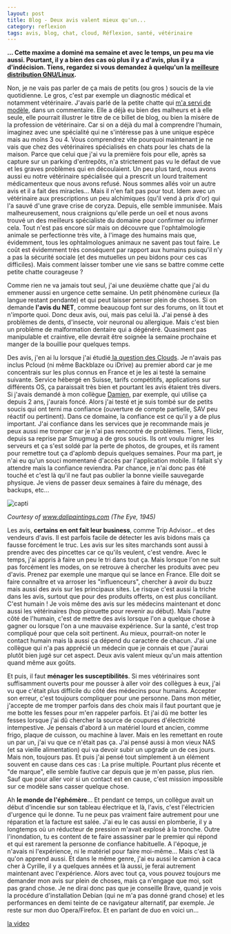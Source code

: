 ```yaml
---
layout: post
title: Blog - Deux avis valent mieux qu'un...
category: reflexion
tags: avis, blog, chat, cloud, Réflexion, santé, vétérinaire
---
```

**... Cette maxime a dominé ma semaine et avec le temps, un peu ma vie aussi. Pourtant, il y a bien des cas où plus il y a d'avis, plus il y a d'indécision. Tiens, regardez si vous demandez à quelqu'un la <a href="https://cheziceman.wordpress.com/2017/04/28/gnulinux-la-meilleure-distribution/">meilleure distribution GNU/Linux</a>.**

Non, je ne vais pas parler de ça mais de petits (ou gros ) soucis de la vie quotidienne. Le gros, c'est par exemple un diagnostic médical et notamment vétérinaire. J'avais parlé de la petite chatte qui <a href="https://cheziceman.wordpress.com/2018/05/07/dessin-le-chat-ours/">m'a servi de modèle</a>, dans un commentaire. Elle a déjà eu bien des malheurs et à elle seule, elle pourrait illustrer le titre de ce billet de blog, ou bien la misère de la profession de vétérinaire. Car si on a déjà du mal à comprendre l'humain, imaginez avec une spécialité qui ne s'intéresse pas à une unique espèce mais au moins 3 ou 4. Vous comprendrez vite pourquoi maintenant je ne vais que chez des vétérinaires spécialisés en chats pour les chats de la maison. Parce que celui que j'ai vu la première fois pour elle, après sa capture sur un parking d'entrepôts, n'a strictement pas vu le défaut de vue et les graves problèmes qui en découlaient. Un peu plus tard, nous avons aussi eu notre vétérinaire spécialisée qui a prescrit un lourd traitement médicamenteux que nous avons refusé. Nous sommes allés voir un autre avis et il a fait des miracles... Mais il n'en fait pas pour tout. Idem avec un vétérinaire aux prescriptions un peu alchimiques (qu'il vend à prix d'or) qui l'a sauvé d'une grave crise de coryza. Depuis, elle semble immunisée. Mais malheureusement, nous craignions qu'elle perde un oeil et nous avons trouvé un des meilleurs spécialiste du domaine pour confirmer ou infirmer cela. Tout n'est pas encore sûr mais on découvre que l'ophtalmologie animale se perfectionne très vite, à l'image des humains mais que, évidemment, tous les ophtalmologues animaux ne savent pas tout faire. Le coût est évidemment très conséquent par rapport aux humains puisqu'il n'y a pas la sécurité sociale (et des mutuelles un peu bidons pour ces cas difficiles). Mais comment laisser tomber une vie sans se battre comme cette petite chatte courageuse ?

Comme rien ne va jamais tout seul, j'ai une deuxième chatte que j'ai du emmener aussi en urgence cette semaine. Un petit phénomène curieux (la langue restant pendante) et qui peut laisser penser plein de choses. Si on demande **l'avis du NET**, comme beaucoup font sur des forums, on lit tout et n'importe quoi. Donc deux avis, oui, mais pas celui là. J'ai pensé à des problèmes de dents, d'insecte, voir neuronal ou allergique. Mais c'est bien un problème de malformation dentaire qui a dégénéré. Quasiment pas manipulable et craintive, elle devrait être soignée la semaine prochaine et manger de la bouillie pour quelques temps.

Des avis, j'en ai lu lorsque j'ai étudié<a href="https://cheziceman.wordpress.com/2018/05/03/test-les-nuages-peuvent-ils-etre-libre-comparatif-des-solutions-de-cloud-grand-public/"> la question des Clouds</a>. Je n'avais pas inclus Pcloud (ni même Backblaze ou iDrive) au premier abord car je me concentrais sur les plus connus en France et je les ai testé la semaine suivante. Service hébergé en Suisse, tarifs compétitifs, applications sur différents OS, ça paraissait très bien et pourtant les avis étaient très divers. Si j'avais demandé à mon collègue <a href="http://damien.delurier.fr/blog/">Damien</a>, par exemple, qui utilise ça depuis 2 ans, j'aurais foncé. Alors j'ai testé et je suis tombé sur de petits soucis qui ont terni ma confiance (ouverture de compte partielle, SAV peu réactif ou pertinent). Dans ce domaine, la confiance est ce qu'il y a de plus important. J'ai confiance dans les services que je recommande mais je peux aussi me tromper car je n'ai pas rencontré de problèmes. Tiens, Flickr, depuis sa reprise par Smugmug a de gros soucis. Ils ont voulu migrer les serveurs et ça s'est soldé par la perte de photos, de groupes, et ils rament pour remettre tout ça d'aplomb depuis quelques semaines. Pour ma part, je n'ai eu qu'un souci momentané d'accès par l'application mobile. Il fallait s'y attendre mais la confiance reviendra. Par chance, je n'ai donc pas été touché et c'est là qu'il ne faut pas oublier la bonne vieille sauvegarde physique. Je viens de passer deux semaines à faire du ménage, des backups, etc...

![capti](https://www.dalipaintings.com/images/paintings/the-eye.jpg)

*Courtesy of www.dalipaintings.com (The Eye, 1945)*

Les avis, **certains en ont fait leur business**, comme Trip Advisor... et des vendeurs d'avis. Il est parfois facile de détecter les avis bidons mais ça fausse forcément le truc. Les avis sur les sites marchands sont aussi à prendre avec des pincettes car ce qu'ils veulent, c'est vendre. Avec le temps, j'ai appris à faire un peu le tri dans tout ça. Mais lorsque l'on ne suit pas forcément les modes, on se retrouve à chercher les produits avec peu d'avis. Prenez par exemple une marque qui se lance en France. Elle doit se faire connaître et va arroser les "influenceurs", chercher à avoir du buzz mais aussi des avis sur les principaux sites. Le risque c'est aussi la triche dans les avis, surtout que pour des produits offerts, on est plus conciliant. C'est humain ! Je vois même des avis sur les médecins maintenant et donc aussi les vétérinaires (hop pirouette pour revenir au début). Mais l'autre côté de l'humain, c'est de mettre des avis lorsque l'on a quelque chose à gagner ou lorsque l'on a une mauvaise expérience. Sur la santé, c'est trop compliqué pour que cela soit pertinent. Au mieux, pourrait-on noter le contact humain mais là aussi ça dépend du caractère de chacun. J'ai une collègue qui n'a pas apprécié un médecin que je connais et que j'aurai plutôt bien jugé sur cet aspect. Deux avis valent mieux qu'un mais attention quand même aux goûts.

Et puis, il faut **ménager les susceptibilités**. Si mes vétérinaires sont suffisamment ouverts pour me pousser à aller voir des collègues à eux, j'ai vu que c'était plus difficile du côté des médecins pour humains. Accepter son erreur, c'est toujours compliquer pour une personne. Dans mon métier, j'accepte de me tromper parfois dans des choix mais il faut pourtant que je me botte les fesses pour m'en rappeler parfois. Et j'ai dû me botter les fesses lorsque j'ai dû chercher la source de coupures d'électricité intempestive. Je pensais d'abord à un matériel lourd et ancien, comme frigo, plaque de cuisson, ou machine à laver. Mais en les remettant en route un par un, j'ai vu que ce n'était pas ça. J'ai pensé aussi à mon vieux NAS (et sa vieille alimentation) qui va devoir subir un upgrade un de ces jours. Mais non, toujours pas. Et puis j'ai pensé tout simplement à un élément souvent en cause dans ces cas : La prise multiple. Pourtant plus récente et "de marque", elle semble fautive car depuis que je m'en passe, plus rien. Sauf que pour aller voir si un contact est en cause, c'est mission impossible sur ce modèle sans casser quelque chose.

Ah **le monde de l'éphémère**... Et pendant ce temps, un collègue avait un début d'incendie sur son tableau électrique et là, l'avis, c'est l'électricien d'urgence qui le donne. Tu ne peux pas vraiment faire autrement pour une réparation et la facture est salée. J'ai eu le cas aussi en plomberie, il y a longtemps où un réducteur de pression m'avait explosé à la tronche. Outre l'inondation, tu es content de te faire assassiner par le premier qui répond et qui est rarement la personne de confiance habituelle. A l'époque, je n'avais ni l'expérience, ni le matériel pour faire moi-même... Mais c'est là qu'on apprend aussi. Et dans le même genre, j'ai eu aussi le camion à caca cher à Cyrille, il y a quelques années et là aussi, je ferai autrement maintenant avec l'expérience. Alors avec tout ça, vous pouvez toujours me demander mon avis sur plein de choses, mais ça n'engage que moi, soit pas grand chose. Je ne dirai donc pas que je conseille Brave, quand je vois la procédure d'installation Debian (qui ne m'a pas donné grand chose) et les performances en demi teinte de ce navigateur alternatif, par exemple. Je reste sur mon duo Opera/Firefox. Et en parlant de duo en voici un...

[la video](https://www.youtube.com/watch?v=vBtzFOgKcv8)
